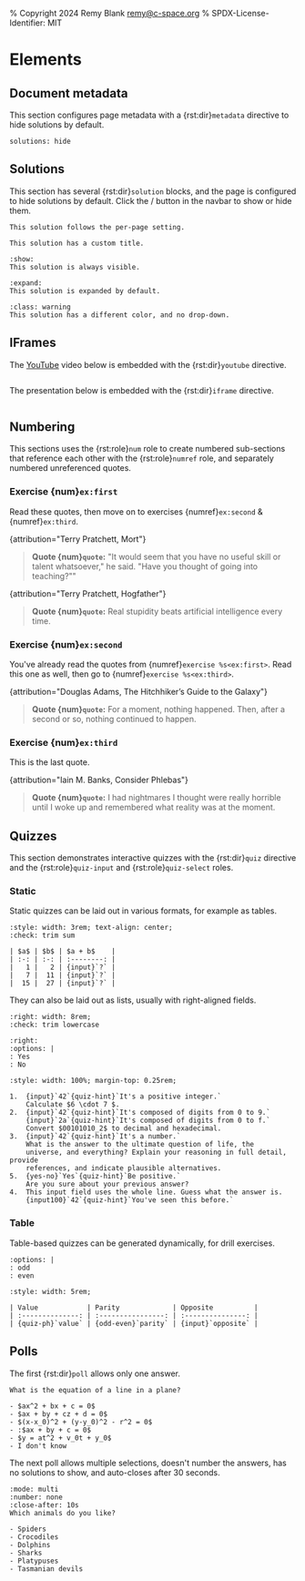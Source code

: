% Copyright 2024 Remy Blank <remy@c-space.org>
% SPDX-License-Identifier: MIT

# Elements

## Document metadata

This section configures page metadata with a {rst:dir}`metadata` directive to
hide solutions by default.

```{metadata}
solutions: hide
```

## Solutions

This section has several {rst:dir}`solution` blocks, and the page is
configured to hide solutions by default. Click the
<span class="tdoc fa-eye"></span> / <span class="tdoc fa-eye-slash"></span>
button in the navbar to show or hide them.

```{solution}
This solution follows the per-page setting.
```

```{solution} *Complete* solution
This solution has a custom title.
```

```{solution} Solution (show)
:show:
This solution is always visible.
```

```{solution} Solution (expand)
:expand:
This solution is expanded by default.
```

```{solution}
:class: warning
This solution has a different color, and no drop-down.
```

## IFrames

The [YouTube](https://youtube.com/) video below is embedded with the
{rst:dir}`youtube` directive.

```{youtube} aVwxzDHniEw
```

The presentation below is embedded with the {rst:dir}`iframe` directive.

```{iframe} https://docs.google.com/presentation/d/e/2PACX-1vQEemAMuCYvYvdxAJVRJBFD5NU8NQzasRyRpNau10iIVNGCpZSRgw_5dYTUd8EDhE8YyB_6v8b_2F37/embed?start=false&loop=false&delayms=3000
```

## Numbering

This sections uses the {rst:role}`num` role to create numbered sub-sections that
reference each other with the {rst:role}`numref` role, and separately numbered
unreferenced quotes.

### Exercise {num}`ex:first`

Read these quotes, then move on to exercises {numref}`ex:second` &
{numref}`ex:third`.

{attribution="Terry Pratchett, Mort"}
> **Quote {num}`quote`:** "It would seem that you have no useful skill or talent
> whatsoever," he said. "Have you thought of going into teaching?""

{attribution="Terry Pratchett, Hogfather"}
> **Quote {num}`quote`:** Real stupidity beats artificial intelligence every
> time.

### Exercise {num}`ex:second`

You've already read the quotes from {numref}`exercise %s<ex:first>`. Read this
one as well, then go to {numref}`exercise %s<ex:third>`.

{attribution="Douglas Adams, The Hitchhiker’s Guide to the Galaxy"}
> **Quote {num}`quote`:** For a moment, nothing happened. Then, after a second
> or so, nothing continued to happen.

### Exercise {num}`ex:third`

This is the last quote.

{attribution="Iain M. Banks, Consider Phlebas"}
> **Quote {num}`quote`:** I had nightmares I thought were really horrible until
> I woke up and remembered what reality was at the moment.

## Quizzes

This section demonstrates interactive quizzes with the {rst:dir}`quiz`
directive and the {rst:role}`quiz-input` and {rst:role}`quiz-select` roles.

### Static

<script type="module">
const [core, quiz] = await tdoc.imports('tdoc/core.js', 'tdoc/quiz.js');

quiz.check('sum', args => {
    const tds = core.qsa(args.field.closest('tr'), 'td');
    const solution = +tds[0].textContent + (+tds[1].textContent)
    args.ok = args.answer === solution.toString();
    args.hint = `The answer is probably ${solution}.`;
});
</script>

Static quizzes can be laid out in various formats, for example as tables.

```{role} input(quiz-input)
:style: width: 3rem; text-align: center;
:check: trim sum
```

```{quiz}
| $a$ | $b$ | $a + b$    |
| :-: | :-: | :--------: |
|   1 |   2 | {input}`?` |
|   7 |  11 | {input}`?` |
|  15 |  27 | {input}`?` |
```

They can also be laid out as lists, usually with right-aligned fields.

```{role} input(quiz-input)
:right: width: 8rem;
:check: trim lowercase
```
```{role} yes-no(quiz-select)
:right:
:options: |
: Yes
: No
```
```{role} input100(quiz-input)
:style: width: 100%; margin-top: 0.25rem;
```

```{quiz}
1.  {input}`42`{quiz-hint}`It's a positive integer.`
    Calculate $6 \cdot 7 $.
2.  {input}`42`{quiz-hint}`It's composed of digits from 0 to 9.`
    {input}`2a`{quiz-hint}`It's composed of digits from 0 to f.`
    Convert $00101010_2$ to decimal and hexadecimal.
3.  {input}`42`{quiz-hint}`It's a number.`
    What is the answer to the ultimate question of life, the
    universe, and everything? Explain your reasoning in full detail, provide
    references, and indicate plausible alternatives.
5.  {yes-no}`Yes`{quiz-hint}`Be positive.`
    Are you sure about your previous answer?
4.  This input field uses the whole line. Guess what the answer is.
    {input100}`42`{quiz-hint}`You've seen this before.`
```

### Table

<script type="module">
const [core, quiz] = await tdoc.imports('tdoc/core.js', 'tdoc/quiz.js');

function numbers(max) {
    return () => {
        const v = Math.floor(Math.random() * (max + 1));
        return {
            v,
            equal(other) { return v === other.v; },
            history: (max + 1) / 2,

            value(ph) { ph.textContent = `${v}`; },
            parity(args) {
                args.ok = {'odd': 1, 'even': 0}[args.answer] === v % 2;
                args.hint = "Look at the last digit.";
            },
            opposite(args) {
                args.ok = args.answer.trim() === (-v).toString();
                args.hint = "Put a \"-\" in front.";
            },
        };
    };
}

quiz.generator('numbers', numbers(99));
</script>

Table-based quizzes can be generated dynamically, for drill exercises.

```{role} odd-even(quiz-select)
:options: |
: odd
: even
```
```{role} input(quiz-input)
:style: width: 5rem;
```

```{quiz} table numbers
| Value            | Parity             | Opposite          |
| :--------------: | :----------------: | :---------------: |
| {quiz-ph}`value` | {odd-even}`parity` | {input}`opposite` |
```

## Polls

The first {rst:dir}`poll` allows only one answer.

```{poll} aeb57180-a5c8-4532-ad15-94b3dd9f3013
What is the equation of a line in a plane?

- $ax^2 + bx + c = 0$
- $ax + by + cz + d = 0$
- $(x-x_0)^2 + (y-y_0)^2 - r^2 = 0$
- :$ax + by + c = 0$
- $y = at^2 + v_0t + y_0$
- I don't know
```

The next poll allows multiple selections, doesn't number the answers, has no
solutions to show, and auto-closes after 30 seconds.

```{poll} 4a790949-1246-49e8-841e-fb7922b98e45
:mode: multi
:number: none
:close-after: 10s
Which animals do you like?

- Spiders
- Crocodiles
- Dolphins
- Sharks
- Platypuses
- Tasmanian devils
```
